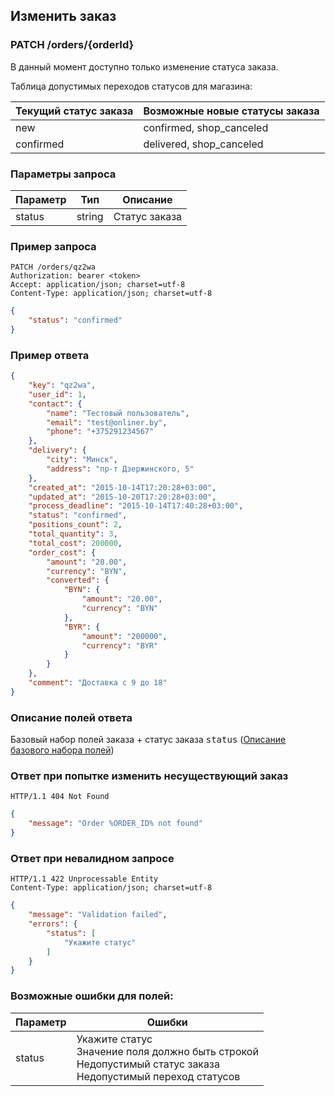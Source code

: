## Изменить заказ

### PATCH /orders/{orderId}

В данный момент доступно только изменение статуса заказа.

Таблица допустимых переходов статусов для магазина:

| Текущий статус заказа | Возможные новые статусы заказа |
|---|---|
| new | confirmed, shop_canceled |
| confirmed | delivered, shop_canceled |

### Параметры запроса

|Параметр|Тип|Описание|
|---|---|---|
|status|string|Статус заказа|

### Пример запроса

```http
PATCH /orders/qz2wa
Authorization: bearer <token>
Accept: application/json; charset=utf-8
Content-Type: application/json; charset=utf-8
```
```json
{
    "status": "confirmed"
}
```

### Пример ответа

```json
{
    "key": "qz2wa",
    "user_id": 1,
    "contact": {
        "name": "Тестовый пользователь",
        "email": "test@onliner.by",
        "phone": "+375291234567"
    },
    "delivery": {
        "city": "Минск",
        "address": "пр-т Дзержинского, 5"
    },
    "created_at": "2015-10-14T17:20:28+03:00",
    "updated_at": "2015-10-20T17:20:28+03:00",
    "process_deadline": "2015-10-14T17:40:28+03:00",
    "status": "confirmed",
    "positions_count": 2,
    "total_quantity": 3,
    "total_cost": 200000,
    "order_cost": {
        "amount": "20.00",
        "currency": "BYN",
        "converted": {
            "BYN": {
                "amount": "20.00",
                "currency": "BYN"
            },
            "BYR": {
                "amount": "200000",
                "currency": "BYR"
            }
        }
    },
    "comment": "Доставка с 9 до 18"
}
```

### Описание полей ответа

Базовый набор полей заказа + статус заказа <kbd>status</kbd> ([Описание базового набора полей](show.md))

### Oтвет при попытке изменить несуществующий заказ

```http
HTTP/1.1 404 Not Found
```
```json
{
    "message": "Order %ORDER_ID% not found"
}
```

### Ответ при невалидном запросе

```http
HTTP/1.1 422 Unprocessable Entity
Content-Type: application/json; charset=utf-8
```
```json
{
    "message": "Validation failed",
    "errors": {
        "status": [
            "Укажите статус"
        ]
    }
}
```

### Возможные ошибки для полей:

|Параметр|Ошибки|
|---|---|
|status|Укажите статус<br/>Значение поля должно быть строкой<br/>Недопустимый статус заказа<br/>Недопустимый переход статусов|
